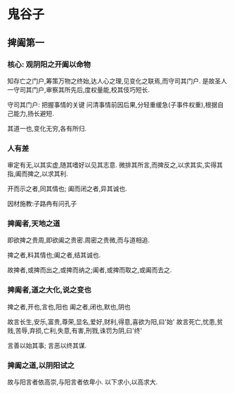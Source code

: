 # 鬼谷子

## 捭阖第一

### 核心: 观阴阳之开阖以命物

知存亡之门户,筹策万物之终始,达人心之理,见变化之联焉,而守司其门户.
是故圣人一守司其门户,审察其所先后,度权量能,校其伎巧短长.

守司其门户: 把握事情的关键
问清事情前因后果,分轻重缓急(子事件权重),根据自己能力,扬长避短.

其道一也,变化无穷,各有所归.

### 人有差

审定有无,以其实虚,随其嗜好以见其志意.
微排其所言,而捭反之,以求其实,实得其指,阖而捭之,以求其利.

开而示之者,同其情也;
阖而闭之者,异其诚也.

因材施教:子路冉有问孔子

### 捭阖者,天地之道

即欲捭之贵周,即欲阖之贵密.周密之贵微,而与道相追.

捭之者,料其情也;阖之者,结其诚也.

故捭者,或捭而出之,或捭而纳之;阖者,或捭而取之,或阖而去之.

### 捭阖者,道之大化,说之变也

捭之者,开也,言也,阳也
阖之者,闭也,默也,阴也

故言长生,安乐,富贵,尊荣,显名,爱好,财利,得意,喜欲为阳,曰'始'
故言死亡,忧患,贫贱,苦辱,弃损,亡利,失意,有害,刑戮,诛罚为阴,曰'终'

言善以始其事;
言恶以终其谋.

### 捭阖之道,以阴阳试之

故与阳言者依高崇,与阳言者依卑小.
以下求小,以高求大.




